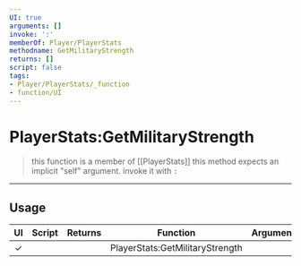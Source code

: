```yaml
---
UI: true
arguments: []
invoke: ':'
memberOf: Player/PlayerStats
methodname: GetMilitaryStrength
returns: []
script: false
tags:
- Player/PlayerStats/_function
- function/UI
---
```

# PlayerStats:GetMilitaryStrength
> this function is a member of [[PlayerStats]]
> this method expects an implicit "self" argument. invoke it with `:`
-----
## Usage
|  UI | Script | Returns | Function | Arguments |
|:---:|:------:|-------:|:--------:|:---------|
|✓| ||PlayerStats:GetMilitaryStrength||
